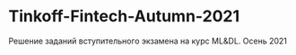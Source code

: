 # Tinkoff-Fintech-Autumn-2021
Решение заданий вступительного экзамена на курс ML&amp;DL. Осень 2021
